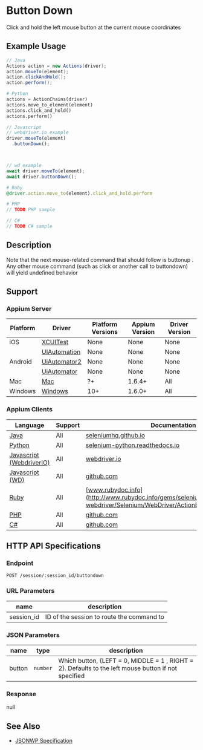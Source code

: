 # Button Down

Click and hold the left mouse button at the current mouse coordinates

## Example Usage

```java
// Java
Actions action = new Actions(driver);
action.moveTo(element);
action.clickAndHold();
action.perform();

```

```python
# Python
actions = ActionChains(driver)
actions.move_to_element(element)
actions.click_and_hold()
actions.perform()

```

```javascript
// Javascript
// webdriver.io example
driver.moveTo(element)
  .buttonDown();



// wd example
await driver.moveTo(element);
await driver.buttonDown();

```

```ruby
# Ruby
@driver.action.move_to(element).click_and_hold.perform

```

```php
# PHP
// TODO PHP sample

```

```csharp
// C#
// TODO C# sample

```

## Description

Note that the next mouse-related command that should follow is buttonup . Any other mouse command (such as click or another call to buttondown) will yield undefined behavior

## Support

### Appium Server

| Platform | Driver                                                   | Platform Versions | Appium Version | Driver Version |
| -------- | -------------------------------------------------------- | ----------------- | -------------- | -------------- |
| iOS      | [XCUITest](/docs/en/drivers/ios-xcuitest.md)             | None              | None           | None           |
|          | [UIAutomation](/docs/en/drivers/ios-uiautomation.md)     | None              | None           | None           |
| Android  | [UiAutomator2](/docs/en/drivers/android-uiautomator2.md) | None              | None           | None           |
|          | [UiAutomator](/docs/en/drivers/android-uiautomator.md)   | None              | None           | None           |
| Mac      | [Mac](/docs/en/drivers/mac.md)                           | ?+                | 1.6.4+         | All            |
| Windows  | [Windows](/docs/en/drivers/windows.md)                   | 10+               | 1.6.0+         | All            |

### Appium Clients

| Language                                                             | Support | Documentation                                                                                                                                        |
| -------------------------------------------------------------------- | ------- | ---------------------------------------------------------------------------------------------------------------------------------------------------- |
| [Java](https://github.com/appium/java-client/releases/latest)        | All     | [seleniumhq.github.io](https://seleniumhq.github.io/selenium/docs/api/java/org/openqa/selenium/interactions/Actions.html#clickAndHold--)             |
| [Python](https://github.com/appium/python-client/releases/latest)    | All     | [selenium-python.readthedocs.io](http://selenium-python.readthedocs.io/api.html#selenium.webdriver.common.action_chains.ActionChains.click_and_hold) |
| [Javascript (WebdriverIO)](http://webdriver.io/index.html)           | All     | [webdriver.io](http://webdriver.io/api/protocol/buttonDown.html)                                                                                     |
| [Javascript (WD)](https://github.com/admc/wd/releases/latest)        | All     | [github.com](https://github.com/admc/wd/blob/master/lib/commands.js#L1625)                                                                           |
| [Ruby](https://github.com/appium/ruby_lib/releases/latest)           | All     | [www.rubydoc.info](http://www.rubydoc.info/gems/selenium-webdriver/Selenium/WebDriver/ActionBuilder:click_and_hold)                                  |
| [PHP](https://github.com/appium/php-client/releases/latest)          | All     | [github.com](https://github.com/appium/php-client/)                                                                                                  |
| [C#](https://github.com/appium/appium-dotnet-driver/releases/latest) | All     | [github.com](https://github.com/appium/appium-dotnet-driver/)                                                                                        |

## HTTP API Specifications

### Endpoint

`POST /session/:session_id/buttondown`

### URL Parameters

| name       | description                               |
| ---------- | ----------------------------------------- |
| session_id | ID of the session to route the command to |

### JSON Parameters

| name   | type     | description                                                                                          |
| ------ | -------- | ---------------------------------------------------------------------------------------------------- |
| button | `number` | Which button, {LEFT = 0, MIDDLE = 1 , RIGHT = 2}. Defaults to the left mouse button if not specified |

### Response

null

## See Also

* [JSONWP Specification](https://github.com/SeleniumHQ/selenium/wiki/JsonWireProtocol#sessionsessionidbuttondown)